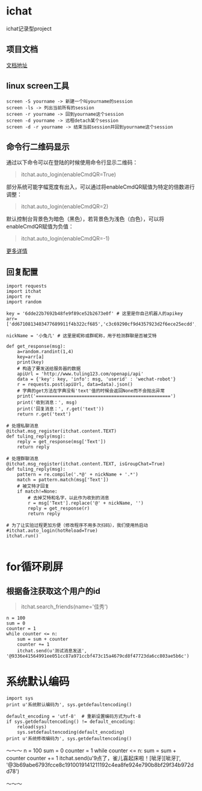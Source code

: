 # ichat

ichat记录型project

## 项目文档
[文档地址](https://itchat.readthedocs.io/zh/latest/)

## linux screen工具
~~~
screen -S yourname -> 新建一个叫yourname的session
screen -ls -> 列出当前所有的session
screen -r yourname -> 回到yourname这个session
screen -d yourname -> 远程detach某个session
screen -d -r yourname -> 结束当前session并回到yourname这个session
~~~
  

## 命令行二维码显示

通过以下命令可以在登陆的时候使用命令行显示二维码：
> itchat.auto_login(enableCmdQR=True)


部分系统可能字幅宽度有出入，可以通过将enableCmdQR赋值为特定的倍数进行调整：

> itchat.auto_login(enableCmdQR=2)

默认控制台背景色为暗色（黑色），若背景色为浅色（白色），可以将enableCmdQR赋值为负值：

> itchat.auto_login(enableCmdQR=-1)


[更多详情](https://itchat.readthedocs.io/zh/latest/intro/login/#_3)

## 回复配置
~~~
import requests
import itchat
import re
import random

key = '6dde22b7692b48fe9f89ce52b2673e0f' # 这里是你自己机器人的apikey
arr=['dd6710813403477689911f4b322cf685','c3c69290cf9d4357923d2f6ece25ecdd','6dde22b7692b48fe9f89ce52b2673e0f','6fce7ad8fb354b6a91c30eb05681590a','dd6710813403477689911f4b322cf685']

nickName = '小兔几' # 这里是昵称或群昵称，用于检测群聊是否被艾特

def get_response(msg):
    a=random.randint(1,4)
    key=arr[a]
    print(key)
    # 构造了要发送给服务器的数据
    apiUrl = 'http://www.tuling123.com/openapi/api'
    data = {'key': key, 'info': msg, 'userid' : 'wechat-robot'}
    r = requests.post(apiUrl, data=data).json()
    # 字典的get方法在字典没有'text'值的时候会返回None而不会抛出异常
    print('==================================================')
    print('收到消息：', msg)
    print('回复消息：', r.get('text'))
    return r.get('text')

# 处理私聊消息
@itchat.msg_register(itchat.content.TEXT)
def tuling_reply(msg):
    reply = get_response(msg['Text'])
    return reply

# 处理群聊消息
@itchat.msg_register(itchat.content.TEXT, isGroupChat=True)
def tuling_reply(msg):
    pattern = re.compile('.*@' + nickName + '.*')
    match = pattern.match(msg['Text'])
    # 被艾特才回复
    if match!=None:
        # 去掉艾特和名字，以此作为收到的消息
        r = msg['Text'].replace('@' + nickName, '')
        reply = get_response(r)
        return reply

# 为了让实验过程更加方便（修改程序不用多次扫码），我们使用热启动
#itchat.auto_login(hotReload=True)
itchat.run()


~~~
# for循环刷屏
## 根据备注获取这个用户的id
> itchat.search_friends(name='佳秀')


~~~
n = 100
sum = 0
counter = 1
while counter <= n:
    sum = sum + counter
    counter += 1
    itchat.send(u'测试消息发送', '@9336e41564991ee051cc87a971ccbf473c15a4679cd8f47723da6cc803ae5b6c')

~~~

# 系统默认编码
~~~
import sys
print u'系统默认编码为', sys.getdefaultencoding()

default_encoding = 'utf-8'  # 重新设置编码方式为uft-8
if sys.getdefaultencoding() != default_encoding:
    reload(sys)
    sys.setdefaultencoding(default_encoding)
print u'系统修改编码为', sys.getdefaultencoding()
~~~


～～～
n = 100
sum = 0
counter = 1
while counter <= n:
    sum = sum + counter
    counter += 1
    itchat.send(u'9点了，雀儿喜起床啦！[呲牙][呲牙]', '@3b69abe6793fcce8c1910019141211192c4ea8fe924e790b8bf29f34b972dd78')

～～～
